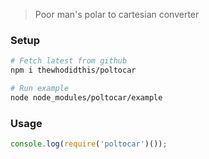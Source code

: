 > Poor man's polar to cartesian converter

### Setup
```sh
# Fetch latest from github
npm i thewhodidthis/poltocar

# Run example
node node_modules/poltocar/example
```

### Usage
```js
console.log(require('poltocar')());
```
